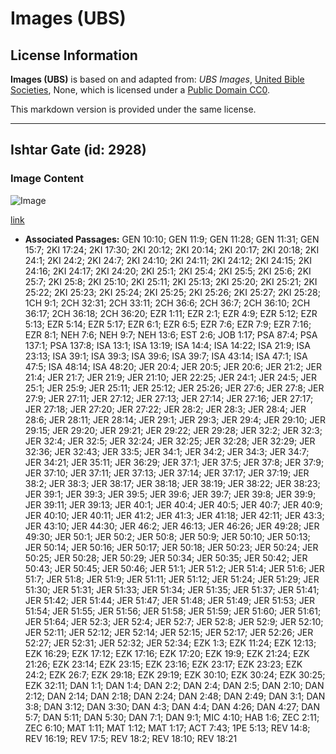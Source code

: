 # Images (UBS)

## License Information

**Images (UBS)** is based on and adapted from: _UBS Images_, [United Bible Societies](https://unitedbiblesocieties.org/), None, which is licensed under a [Public Domain CC0](https://creativecommons.org/public-domain/cc0/).

This markdown version is provided under the same license.



--------------------------------

## Ishtar Gate (id: 2928)

### Image Content

![Image](https://cdn.aquifer.bible/aquifer-content/resources/Media/WEB-0537_ishtar_gate.jpg)

[link](https://cdn.aquifer.bible/aquifer-content/resources/Media/WEB-0537_ishtar_gate.jpg)

* **Associated Passages:** GEN 10:10; GEN 11:9; GEN 11:28; GEN 11:31; GEN 15:7; 2KI 17:24; 2KI 17:30; 2KI 20:12; 2KI 20:14; 2KI 20:17; 2KI 20:18; 2KI 24:1; 2KI 24:2; 2KI 24:7; 2KI 24:10; 2KI 24:11; 2KI 24:12; 2KI 24:15; 2KI 24:16; 2KI 24:17; 2KI 24:20; 2KI 25:1; 2KI 25:4; 2KI 25:5; 2KI 25:6; 2KI 25:7; 2KI 25:8; 2KI 25:10; 2KI 25:11; 2KI 25:13; 2KI 25:20; 2KI 25:21; 2KI 25:22; 2KI 25:23; 2KI 25:24; 2KI 25:25; 2KI 25:26; 2KI 25:27; 2KI 25:28; 1CH 9:1; 2CH 32:31; 2CH 33:11; 2CH 36:6; 2CH 36:7; 2CH 36:10; 2CH 36:17; 2CH 36:18; 2CH 36:20; EZR 1:11; EZR 2:1; EZR 4:9; EZR 5:12; EZR 5:13; EZR 5:14; EZR 5:17; EZR 6:1; EZR 6:5; EZR 7:6; EZR 7:9; EZR 7:16; EZR 8:1; NEH 7:6; NEH 9:7; NEH 13:6; EST 2:6; JOB 1:17; PSA 87:4; PSA 137:1; PSA 137:8; ISA 13:1; ISA 13:19; ISA 14:4; ISA 14:22; ISA 21:9; ISA 23:13; ISA 39:1; ISA 39:3; ISA 39:6; ISA 39:7; ISA 43:14; ISA 47:1; ISA 47:5; ISA 48:14; ISA 48:20; JER 20:4; JER 20:5; JER 20:6; JER 21:2; JER 21:4; JER 21:7; JER 21:9; JER 21:10; JER 22:25; JER 24:1; JER 24:5; JER 25:1; JER 25:9; JER 25:11; JER 25:12; JER 25:26; JER 27:6; JER 27:8; JER 27:9; JER 27:11; JER 27:12; JER 27:13; JER 27:14; JER 27:16; JER 27:17; JER 27:18; JER 27:20; JER 27:22; JER 28:2; JER 28:3; JER 28:4; JER 28:6; JER 28:11; JER 28:14; JER 29:1; JER 29:3; JER 29:4; JER 29:10; JER 29:15; JER 29:20; JER 29:21; JER 29:22; JER 29:28; JER 32:2; JER 32:3; JER 32:4; JER 32:5; JER 32:24; JER 32:25; JER 32:28; JER 32:29; JER 32:36; JER 32:43; JER 33:5; JER 34:1; JER 34:2; JER 34:3; JER 34:7; JER 34:21; JER 35:11; JER 36:29; JER 37:1; JER 37:5; JER 37:8; JER 37:9; JER 37:10; JER 37:11; JER 37:13; JER 37:14; JER 37:17; JER 37:19; JER 38:2; JER 38:3; JER 38:17; JER 38:18; JER 38:19; JER 38:22; JER 38:23; JER 39:1; JER 39:3; JER 39:5; JER 39:6; JER 39:7; JER 39:8; JER 39:9; JER 39:11; JER 39:13; JER 40:1; JER 40:4; JER 40:5; JER 40:7; JER 40:9; JER 40:10; JER 40:11; JER 41:2; JER 41:3; JER 41:18; JER 42:11; JER 43:3; JER 43:10; JER 44:30; JER 46:2; JER 46:13; JER 46:26; JER 49:28; JER 49:30; JER 50:1; JER 50:2; JER 50:8; JER 50:9; JER 50:10; JER 50:13; JER 50:14; JER 50:16; JER 50:17; JER 50:18; JER 50:23; JER 50:24; JER 50:25; JER 50:28; JER 50:29; JER 50:34; JER 50:35; JER 50:42; JER 50:43; JER 50:45; JER 50:46; JER 51:1; JER 51:2; JER 51:4; JER 51:6; JER 51:7; JER 51:8; JER 51:9; JER 51:11; JER 51:12; JER 51:24; JER 51:29; JER 51:30; JER 51:31; JER 51:33; JER 51:34; JER 51:35; JER 51:37; JER 51:41; JER 51:42; JER 51:44; JER 51:47; JER 51:48; JER 51:49; JER 51:53; JER 51:54; JER 51:55; JER 51:56; JER 51:58; JER 51:59; JER 51:60; JER 51:61; JER 51:64; JER 52:3; JER 52:4; JER 52:7; JER 52:8; JER 52:9; JER 52:10; JER 52:11; JER 52:12; JER 52:14; JER 52:15; JER 52:17; JER 52:26; JER 52:27; JER 52:31; JER 52:32; JER 52:34; EZK 1:3; EZK 11:24; EZK 12:13; EZK 16:29; EZK 17:12; EZK 17:16; EZK 17:20; EZK 19:9; EZK 21:24; EZK 21:26; EZK 23:14; EZK 23:15; EZK 23:16; EZK 23:17; EZK 23:23; EZK 24:2; EZK 26:7; EZK 29:18; EZK 29:19; EZK 30:10; EZK 30:24; EZK 30:25; EZK 32:11; DAN 1:1; DAN 1:4; DAN 2:2; DAN 2:4; DAN 2:5; DAN 2:10; DAN 2:12; DAN 2:14; DAN 2:18; DAN 2:24; DAN 2:48; DAN 2:49; DAN 3:1; DAN 3:8; DAN 3:12; DAN 3:30; DAN 4:3; DAN 4:4; DAN 4:26; DAN 4:27; DAN 5:7; DAN 5:11; DAN 5:30; DAN 7:1; DAN 9:1; MIC 4:10; HAB 1:6; ZEC 2:11; ZEC 6:10; MAT 1:11; MAT 1:12; MAT 1:17; ACT 7:43; 1PE 5:13; REV 14:8; REV 16:19; REV 17:5; REV 18:2; REV 18:10; REV 18:21

